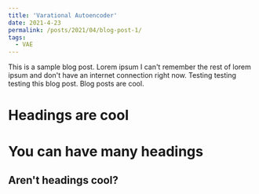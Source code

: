 ```yaml
---
title: 'Varational Autoencoder'
date: 2021-4-23
permalink: /posts/2021/04/blog-post-1/
tags:
  - VAE
---
```


This is a sample blog post. Lorem ipsum I can't remember the rest of lorem ipsum and don't have an internet connection right now. Testing testing testing this blog post. Blog posts are cool.

Headings are cool
======

You can have many headings
======

Aren't headings cool?
------
